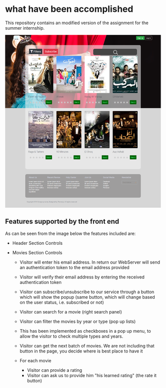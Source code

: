 # what have been accomplished
This repository contains an modified version of the assignment for the summer internship.



![alt text](task_comlete.png)


## Features supported by the front end 
As can be seen from the image below the features included are: 
 - Header Section Controls

 - Movies Section Controls 
   - Visitor will enter his email address. In return our WebServer will send an authentication token to the email address provided
   - Visitor will verify their email address by entering the received authentication token 
   - Visitor can subscribe/unsubscribe to our service through a button which will show the popup (same button, which will change based on the user status, i.e. subscribed or not)
  
   - Visitor can search for a movie (right search panel)
   - Visitor can filter the movies by year or type (pop up lists)
   - This has been implemented as checkboxes in a pop up menu, to allow the visitor to check multiple types and years. 

   - Visitor can get the next batch of movies. We are not including that button in the page, you decide where is best place to have it 
   - For each movie
     - Visitor can provide a rating 
     - Visitor can ask us to provide him "his learned rating" (the rate it button)



